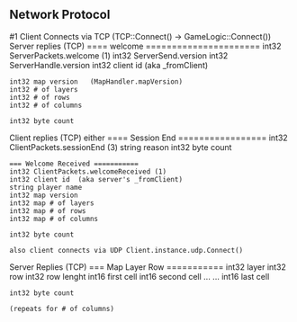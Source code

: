 ﻿## Network Protocol

#1 Client Connects via TCP  (TCP::Connect()  -> GameLogic::Connect())
Server replies (TCP)
    ==== welcome ======================
	int32 ServerPackets.welcome (1)
	int32 ServerSend.version
	int32 ServerHandle.version
	int32 client id   (aka _fromClient)

    int32 map version   (MapHandler.mapVersion)
	int32 # of layers
	int32 # of rows
	int32 # of columns

	int32 byte count

Client replies (TCP) either
    ==== Session End =================
	int32 ClientPackets.sessionEnd (3)
	string reason
	int32 byte count

	=== Welcome Received ===========
	int32 ClientPackets.welcomeReceived (1)
	int32 client id  (aka server's _fromClient)
	string player name
	int32 map version
	int32 map # of layers
	int32 map # of rows
	int32 map # of columns

	int32 byte count

	also client connects via UDP Client.instance.udp.Connect()

Server Replies (TCP)
    === Map Layer Row ===========
	int32 layer
	int32 row
	int32 row lenght
	int16 first cell
	int16 second cell
	...
	...
	int16 last cell

	int32 byte count

	(repeats for # of columns)










